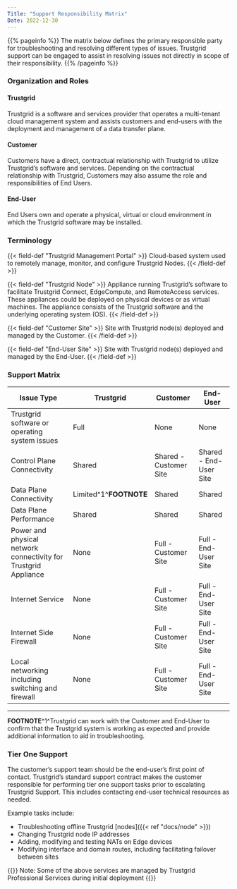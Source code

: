 ```yaml
---
Title: "Support Responsibility Matrix"
Date: 2022-12-30
---
```


{{% pageinfo %}}
The matrix below defines the primary responsible party for troubleshooting and resolving different types of issues. Trustgrid support can be engaged to assist in resolving issues not directly in scope of their responsibility.
{{% /pageinfo %}}

### Organization and Roles

#### Trustgrid

Trustgrid is a software and services provider that operates a multi-tenant cloud management system and assists customers and end-users with the deployment and management of a data transfer plane.

#### Customer

Customers have a direct, contractual relationship with Trustgrid to utilize Trustgrid’s software and services. Depending on the contractual relationship with Trustgrid, Customers may also assume the role and responsibilities of End Users.

#### End-User

End Users own and operate a physical, virtual or cloud environment in which the Trustgrid software may be installed.

### Terminology

{{< field-def "Trustgrid Management Portal" >}}
Cloud-based system used to remotely manage, monitor, and configure Trustgrid Nodes.
{{< /field-def >}}

{{< field-def "Trustgrid Node" >}}
Appliance running Trustgrid’s software to facilitate Trustgrid Connect, EdgeCompute, and RemoteAccess services. These appliances could be deployed on physical devices or as virtual machines. The appliance consists of the Trustgrid software and the underlying operating system (OS).
{{< /field-def >}}

{{< field-def "Customer Site" >}}
Site with Trustgrid node(s) deployed and managed by the Customer.
{{< /field-def >}}

{{< field-def "End-User Site" >}}
Site with Trustgrid node(s) deployed and managed by the End-User.
{{< /field-def >}}

### Support Matrix

| Issue Type                                                      | Trustgrid              | Customer               | End-User               |
| --------------------------------------------------------------- | ---------------------- | ---------------------- | ---------------------- |
| Trustgrid software or operating system issues                   | Full                   | None                   | None                   |
| Control Plane Connectivity                                      | Shared                 | Shared - Customer Site | Shared - End-User Site |
| Data Plane Connectivity                                         | Limited^1^**FOOTNOTE** | Shared                 | Shared                 |
| Data Plane Performance                                          | Shared                 | Shared                 | Shared                 |
| Power and physical network connectivity for Trustgrid Appliance | None                   | Full - Customer Site   | Full - End-User Site   |
| Internet Service                                                | None                   | Full - Customer Site   | Full - End-User Site   |
| Internet Side Firewall                                          | None                   | Full - Customer Site   | Full - End-User Site   |
| Local networking including switching and firewall               | None                   | Full - Customer Site   | Full - End-User Site   |

---

**FOOTNOTE**^1^Trustgrid can work with the Customer and End-User to confirm that the Trustgrid system is working as expected and provide additional information to aid in troubleshooting.

### Tier One Support

The customer’s support team should be the end-user’s first point of contact. Trustgrid’s standard support contract makes the customer responsible for performing tier one support tasks prior to escalating Trustgrid Support. This includes contacting end-user technical resources as needed.

Example tasks include:

- Troubleshooting offline Trustgrid [nodes]({{< ref "docs/node" >}})
- Changing Trustgrid node IP addresses
- Adding, modifying and testing NATs on Edge devices
- Modifying interface and domain routes, including facilitating failover between sites

{{<alert>}} Note: Some of the above services are managed by Trustgrid Professional Services during initial deployment {{</alert>}}
